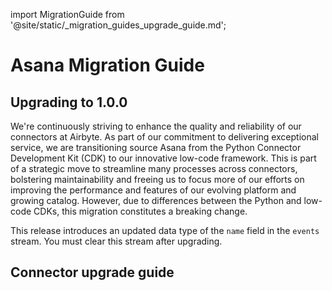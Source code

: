 import MigrationGuide from '@site/static/_migration_guides_upgrade_guide.md';

# Asana Migration Guide

## Upgrading to 1.0.0

We're continuously striving to enhance the quality and reliability of our connectors at Airbyte.
As part of our commitment to delivering exceptional service, we are transitioning source Asana from the Python Connector Development Kit (CDK) to our innovative low-code framework.
This is part of a strategic move to streamline many processes across connectors, bolstering maintainability and freeing us to focus more of our efforts on improving the performance and features of our evolving platform and growing catalog.
However, due to differences between the Python and low-code CDKs, this migration constitutes a breaking change. 

This release introduces an updated data type of the `name` field in the `events` stream. You must clear this stream after upgrading.

## Connector upgrade guide

<MigrationGuide />
